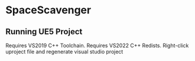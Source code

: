 # SpaceScavenger
## Running UE5 Project
Requires VS2019 C++ Toolchain.
Requires VS2022 C++ Redists.
Right-click uproject file and regenerate visual studio project 
